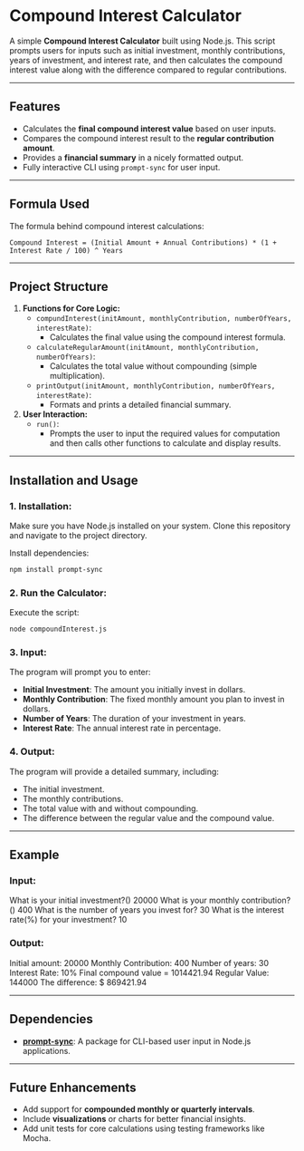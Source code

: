 # Compound Interest Calculator

A simple **Compound Interest Calculator** built using Node.js. This script prompts users for inputs such as initial investment, monthly contributions, years of investment, and interest rate, and then calculates the compound interest value along with the difference compared to regular contributions.

---

## Features

- Calculates the **final compound interest value** based on user inputs.
- Compares the compound interest result to the **regular contribution amount**.
- Provides a **financial summary** in a nicely formatted output.
- Fully interactive CLI using `prompt-sync` for user input.

---

## Formula Used

The formula behind compound interest calculations:
```text
Compound Interest = (Initial Amount + Annual Contributions) * (1 + Interest Rate / 100) ^ Years
```

---

## Project Structure

1. **Functions for Core Logic:**
    - `compundInterest(initAmount, monthlyContribution, numberOfYears, interestRate)`:
        - Calculates the final value using the compound interest formula.
    - `calculateRegularAmount(initAmount, monthlyContribution, numberOfYears)`:
        - Calculates the total value without compounding (simple multiplication).
    - `printOutput(initAmount, monthlyContribution, numberOfYears, interestRate)`:
        - Formats and prints a detailed financial summary.
2. **User Interaction:**
    - `run()`:
        - Prompts the user to input the required values for computation and then calls other functions to calculate and display results.

---

## Installation and Usage

### 1. Installation:
Make sure you have Node.js installed on your system. Clone this repository and navigate to the project directory.

Install dependencies:
```bash
npm install prompt-sync
```

### 2. Run the Calculator:
Execute the script:
```bash
node compoundInterest.js
```

### 3. Input:
The program will prompt you to enter:
- **Initial Investment**: The amount you initially invest in dollars.
- **Monthly Contribution**: The fixed monthly amount you plan to invest in dollars.
- **Number of Years**: The duration of your investment in years.
- **Interest Rate**: The annual interest rate in percentage.

### 4. Output:
The program will provide a detailed summary, including:
- The initial investment.
- The monthly contributions.
- The total value with and without compounding.
- The difference between the regular value and the compound value.

---

## Example

### Input:
What is your initial investment?() 20000 What is your monthly contribution?() 400 What is the number of years you invest for? 30 What is the interest rate(%) for your investment? 10

### Output:

Initial amount: 20000 Monthly Contribution: 400 Number of years: 30 Interest Rate: 10%
Final compound value = 1014421.94 Regular Value: 144000 The difference: $ 869421.94

---

## Dependencies

- **[prompt-sync](https://www.npmjs.com/package/prompt-sync)**: A package for CLI-based user input in Node.js applications.

---

## Future Enhancements

- Add support for **compounded monthly or quarterly intervals**.
- Include **visualizations** or charts for better financial insights.
- Add unit tests for core calculations using testing frameworks like Mocha.

